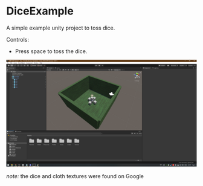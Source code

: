 # DiceExample
A simple example unity project to toss dice.

Controls:
* Press space to toss the dice.

![screenshot](screenshot.png)

*note:* the dice and cloth textures were found on Google
